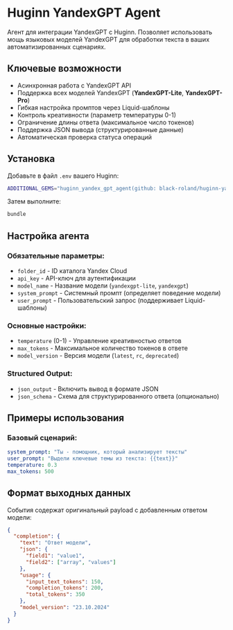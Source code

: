 # Huginn YandexGPT Agent

Агент для интеграции YandexGPT с Huginn. Позволяет использовать мощь языковых моделей YandexGPT для обработки текста в ваших автоматизированных сценариях.

## Ключевые возможности

- Асинхронная работа с YandexGPT API
- Поддержка всех моделей YandexGPT (**YandexGPT-Lite**, **YandexGPT-Pro**)
- Гибкая настройка промптов через Liquid-шаблоны
- Контроль креативности (параметр температуры 0-1)
- Ограничение длины ответа (максимальное число токенов)
- Поддержка JSON вывода (структурированные данные)
- Автоматическая проверка статуса операций

## Установка

Добавьте в файл `.env` вашего Huginn:

```bash
ADDITIONAL_GEMS="huginn_yandex_gpt_agent(github: black-roland/huginn-yandexgpt-agent)"
```

Затем выполните:

```bash
bundle
```

## Настройка агента

### Обязательные параметры:
- `folder_id` - ID каталога Yandex Cloud
- `api_key` - API-ключ для аутентификации
- `model_name` - Название модели (`yandexgpt-lite`, `yandexgpt`)
- `system_prompt` - Системный промпт (определяет поведение модели)
- `user_prompt` - Пользовательский запрос (поддерживает Liquid-шаблоны)

### Основные настройки:
- `temperature` (0-1) - Управление креативностью ответов
- `max_tokens` - Максимальное количество токенов в ответе
- `model_version` - Версия модели (`latest`, `rc`, `deprecated`)

### Structured Output:
- `json_output` - Включить вывод в формате JSON
- `json_schema` - Схема для структурированного ответа (опционально)

## Примеры использования

### Базовый сценарий:
```yaml
system_prompt: "Ты - помощник, который анализирует тексты"
user_prompt: "Выдели ключевые темы из текста: {{text}}"
temperature: 0.3
max_tokens: 500
```

## Формат выходных данных

События содержат оригинальный payload с добавленным ответом модели:

```json
{
  "completion": {
    "text": "Ответ модели",
    "json": {
      "field1": "value1",
      "field2": ["array", "values"]
    },
    "usage": {
      "input_text_tokens": 150,
      "completion_tokens": 200,
      "total_tokens": 350
    },
    "model_version": "23.10.2024"
  }
}
```
